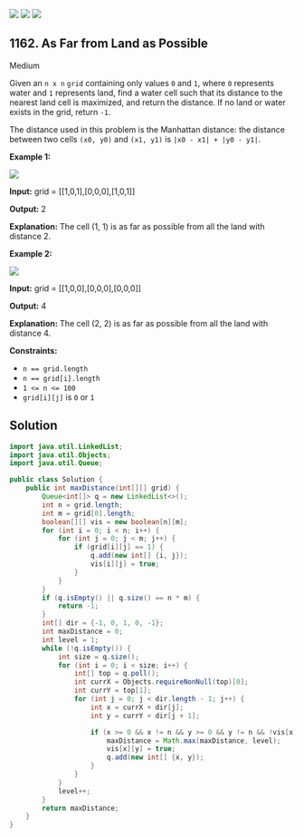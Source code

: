 [![](https://img.shields.io/github/stars/javadev/LeetCode-in-Java?label=Stars&style=flat-square)](https://github.com/javadev/LeetCode-in-Java)
[![](https://img.shields.io/github/forks/javadev/LeetCode-in-Java?label=Fork%20me%20on%20GitHub%20&style=flat-square)](https://github.com/javadev/LeetCode-in-Java/fork)
[![](https://img.shields.io/badge/-LeetCode%20in%20Kotlin-blue?style=flat-square)](https://github.com/javadev/LeetCode-in-Kotlin)

## 1162\. As Far from Land as Possible

Medium

Given an `n x n` `grid` containing only values `0` and `1`, where `0` represents water and `1` represents land, find a water cell such that its distance to the nearest land cell is maximized, and return the distance. If no land or water exists in the grid, return `-1`.

The distance used in this problem is the Manhattan distance: the distance between two cells `(x0, y0)` and `(x1, y1)` is `|x0 - x1| + |y0 - y1|`.

**Example 1:**

![](https://assets.leetcode.com/uploads/2019/05/03/1336_ex1.JPG)

**Input:** grid = \[\[1,0,1],[0,0,0],[1,0,1]]

**Output:** 2

**Explanation:** The cell (1, 1) is as far as possible from all the land with distance 2.

**Example 2:**

![](https://assets.leetcode.com/uploads/2019/05/03/1336_ex2.JPG)

**Input:** grid = \[\[1,0,0],[0,0,0],[0,0,0]]

**Output:** 4

**Explanation:** The cell (2, 2) is as far as possible from all the land with distance 4.

**Constraints:**

*   `n == grid.length`
*   `n == grid[i].length`
*   `1 <= n <= 100`
*   `grid[i][j]` is `0` or `1`

## Solution

```java
import java.util.LinkedList;
import java.util.Objects;
import java.util.Queue;

public class Solution {
    public int maxDistance(int[][] grid) {
        Queue<int[]> q = new LinkedList<>();
        int n = grid.length;
        int m = grid[0].length;
        boolean[][] vis = new boolean[n][m];
        for (int i = 0; i < n; i++) {
            for (int j = 0; j < m; j++) {
                if (grid[i][j] == 1) {
                    q.add(new int[] {i, j});
                    vis[i][j] = true;
                }
            }
        }
        if (q.isEmpty() || q.size() == n * m) {
            return -1;
        }
        int[] dir = {-1, 0, 1, 0, -1};
        int maxDistance = 0;
        int level = 1;
        while (!q.isEmpty()) {
            int size = q.size();
            for (int i = 0; i < size; i++) {
                int[] top = q.poll();
                int currX = Objects.requireNonNull(top)[0];
                int currY = top[1];
                for (int j = 0; j < dir.length - 1; j++) {
                    int x = currX + dir[j];
                    int y = currY + dir[j + 1];

                    if (x >= 0 && x != n && y >= 0 && y != n && !vis[x][y]) {
                        maxDistance = Math.max(maxDistance, level);
                        vis[x][y] = true;
                        q.add(new int[] {x, y});
                    }
                }
            }
            level++;
        }
        return maxDistance;
    }
}
```
